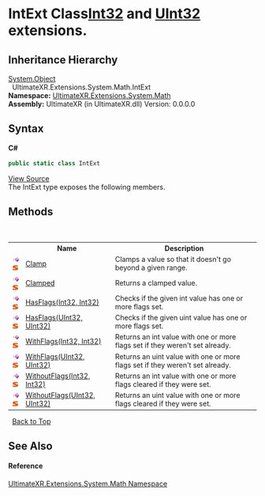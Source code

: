 # IntExt Class<a href="https://docs.microsoft.com/dotnet/api/system.int32" target="_blank" rel="noopener noreferrer">Int32</a> and <a href="https://docs.microsoft.com/dotnet/api/system.uint32" target="_blank" rel="noopener noreferrer">UInt32</a> extensions.


## Inheritance Hierarchy
<a href="https://docs.microsoft.com/dotnet/api/system.object" target="_blank" rel="noopener noreferrer">System.Object</a><br />&nbsp;&nbsp;UltimateXR.Extensions.System.Math.IntExt<br />
**Namespace:**&nbsp;<a href="N_UltimateXR_Extensions_System_Math">UltimateXR.Extensions.System.Math</a><br />**Assembly:**&nbsp;UltimateXR (in UltimateXR.dll) Version: 0.0.0.0

## Syntax

**C#**<br />
``` C#
public static class IntExt
```

<a href="UltimateXR/Scripts/Extensions/System/Math/IntExt.cs" rel="noopener noreferrer" title="View the source code">View Source</a><br />
The IntExt type exposes the following members.


## Methods
&nbsp;<table><tr><th></th><th>Name</th><th>Description</th></tr><tr><td>![Public method](media/pubmethod.gif "Public method")![Static member](media/static.gif "Static member")</td><td><a href="M_UltimateXR_Extensions_System_Math_IntExt_Clamp">Clamp</a></td><td>
Clamps a value so that it doesn't go beyond a given range.</td></tr><tr><td>![Public method](media/pubmethod.gif "Public method")![Static member](media/static.gif "Static member")</td><td><a href="M_UltimateXR_Extensions_System_Math_IntExt_Clamped">Clamped</a></td><td>
Returns a clamped value.</td></tr><tr><td>![Public method](media/pubmethod.gif "Public method")![Static member](media/static.gif "Static member")</td><td><a href="M_UltimateXR_Extensions_System_Math_IntExt_HasFlags">HasFlags(Int32, Int32)</a></td><td>
Checks if the given int value has one or more flags set.</td></tr><tr><td>![Public method](media/pubmethod.gif "Public method")![Static member](media/static.gif "Static member")</td><td><a href="M_UltimateXR_Extensions_System_Math_IntExt_HasFlags_1">HasFlags(UInt32, UInt32)</a></td><td>
Checks if the given uint value has one or more flags set.</td></tr><tr><td>![Public method](media/pubmethod.gif "Public method")![Static member](media/static.gif "Static member")</td><td><a href="M_UltimateXR_Extensions_System_Math_IntExt_WithFlags">WithFlags(Int32, Int32)</a></td><td>
Returns an int value with one or more flags set if they weren't set already.</td></tr><tr><td>![Public method](media/pubmethod.gif "Public method")![Static member](media/static.gif "Static member")</td><td><a href="M_UltimateXR_Extensions_System_Math_IntExt_WithFlags_1">WithFlags(UInt32, UInt32)</a></td><td>
Returns an uint value with one or more flags set if they weren't set already.</td></tr><tr><td>![Public method](media/pubmethod.gif "Public method")![Static member](media/static.gif "Static member")</td><td><a href="M_UltimateXR_Extensions_System_Math_IntExt_WithoutFlags">WithoutFlags(Int32, Int32)</a></td><td>
Returns an int value with one or more flags cleared if they were set.</td></tr><tr><td>![Public method](media/pubmethod.gif "Public method")![Static member](media/static.gif "Static member")</td><td><a href="M_UltimateXR_Extensions_System_Math_IntExt_WithoutFlags_1">WithoutFlags(UInt32, UInt32)</a></td><td>
Returns an uint value with one or more flags cleared if they were set.</td></tr></table>&nbsp;
<a href="#intext-class">Back to Top</a>

## See Also


#### Reference
<a href="N_UltimateXR_Extensions_System_Math">UltimateXR.Extensions.System.Math Namespace</a><br />